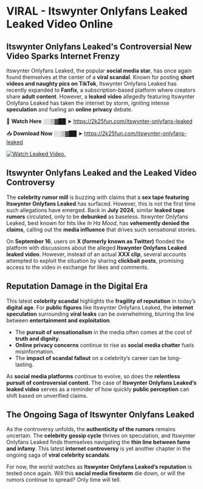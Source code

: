 # VIRAL - Itswynter Onlyfans Leaked Leaked Video Online

## **Itswynter Onlyfans Leaked's Controversial New Video Sparks Internet Frenzy**  

Itswynter Onlyfans Leaked, the popular **social media star**, has once again found themselves at the center of a **viral scandal**. Known for posting **short videos and naughty pics on TikTok**, Itswynter Onlyfans Leaked has recently expanded to **Fanfix**, a subscription-based platform where creators share **adult content**. However, a **leaked video** allegedly featuring Itswynter Onlyfans Leaked has taken the internet by storm, igniting intense **speculation** and fueling an **online privacy** debate.  

🔴 **Watch Here** ░░▒▓██ ➤ https://2k25fun.com/itswynter-onlyfans-leaked  

📥 **Download Now** ░░▒▓██ ➤ https://2k25fun.com/itswynter-onlyfans-leaked  

[![Watch Leaked Video.](https://miro.medium.com/v2/resize:fit:828/format:webp/1*cilzJN44JGOrTw9NJCrNHA.gif "Watch Leaked Video")](https://2k25fun.com/itswynter-onlyfans-leaked)

## **Itswynter Onlyfans Leaked and the Leaked Video Controversy**  

The **celebrity rumor mill** is buzzing with claims that a **sex tape featuring Itswynter Onlyfans Leaked** has surfaced. However, this is not the first time such allegations have emerged. Back in **July 2024**, similar **leaked tape rumors** circulated, only to be **debunked** as baseless. Itswynter Onlyfans Leaked, best known for hits like *In Ha Mood*, has **vehemently denied the claims**, calling out the **media influence** that drives such sensational stories.  

On **September 16**, users on **X (formerly known as Twitter)** flooded the platform with discussions about the alleged **Itswynter Onlyfans Leaked leaked video**. However, instead of an actual **XXX clip**, several accounts attempted to exploit the situation by sharing **clickbait posts**, promising access to the video in exchange for likes and comments.  

## **Reputation Damage in the Digital Era**  

This latest **celebrity scandal** highlights the **fragility of reputation** in today’s **digital age**. For **public figures** like Itswynter Onlyfans Leaked, the **internet speculation** surrounding **viral leaks** can be overwhelming, blurring the line between **entertainment and exploitation**.  

- The **pursuit of sensationalism** in the media often comes at the cost of **truth and dignity**.  
- **Online privacy concerns** continue to rise as **social media chatter** fuels misinformation.  
- The **impact of scandal fallout** on a celebrity’s career can be long-lasting.  

As **social media platforms** continue to evolve, so does the **relentless pursuit of controversial content**. The case of **Itswynter Onlyfans Leaked’s leaked video** serves as a reminder of how quickly **public perception** can shift based on unverified claims.  

## **The Ongoing Saga of Itswynter Onlyfans Leaked**  

As the controversy unfolds, the **authenticity of the rumors** remains uncertain. The **celebrity gossip cycle** thrives on speculation, and Itswynter Onlyfans Leaked finds themselves navigating the **thin line between fame and infamy**. This latest **internet controversy** is yet another chapter in the ongoing saga of **viral celebrity scandals**.  

For now, the world watches as **Itswynter Onlyfans Leaked’s reputation** is tested once again. Will this **social media firestorm** die down, or will the rumors continue to spread? Only time will tell.